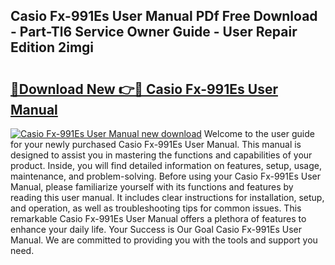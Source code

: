 ## Casio Fx-991Es User Manual PDf Free Download - Part-Tl6 Service Owner Guide - User Repair Edition 2imgi

# <h2><a href="http://cf17059.oget.top/?id=Casio+Fx-991Es+User+Manual">🔗Download New 👉🔴 Casio Fx-991Es User Manual</a></h2>

[![Casio Fx-991Es User Manual new download](https://i.imgur.com/5g1atiW.png)](http://cf17059.oget.top/?id=Casio+Fx-991Es+User+Manual)
Welcome to the user guide for your newly purchased Casio Fx-991Es User Manual. This manual is designed to assist you in mastering the functions and capabilities of your product. Inside, you will find detailed information on features, setup, usage, maintenance, and problem-solving. Before using your Casio Fx-991Es User Manual, please familiarize yourself with its functions and features by reading this user manual. It includes clear instructions for installation, setup, and operation, as well as troubleshooting tips for common issues. This remarkable Casio Fx-991Es User Manual offers a plethora of features to enhance your daily life. Your Success is Our Goal Casio Fx-991Es User Manual. We are committed to providing you with the tools and support you need.
